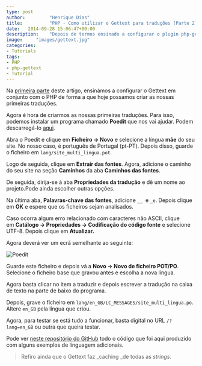 ```yaml
---
type: post
author:         "Henrique Dias"
title:          "PHP - Como utilizar o Gettext para traduções [Parte 2]"
date:	2014-09-28 15:06:47+00:00
description:    "Depois de termos ensinado a configurar o plugin php-gettext com o PHP, agora é hora de saber como utilizar o plugin."
image:     "images/gettext.jpg"
categories:
- Tutorials
tags:
- PHP
- php-gettext
- Tutorial
---
```


Na [primeira parte](/tutorials/php-como-utilizar-o-gettext-para-traducoes/) deste artigo, ensinámos a configurar o Gettext em conjunto com o PHP de forma a que hoje possamos criar as nossas primeiras traduções.

Agora é hora de criarmos as nossas primeiras traduções. Para isso, podemos instalar um programa chamado **Poedit** que nos vai ajudar. Podem descarregá-lo [aqui](http://poedit.net/).

Abra o Poedit e clique em **Ficheiro → Novo** e selecione a língua **mãe** do seu site. No nosso caso, é português de Portugal (pt-PT). Depois disso, guarde o ficheiro em ```lang/site_multi_lingua.pot```.

Logo de seguida, clique em **Extrair das fontes**. Agora, adicione o caminho do seu site na seção **Caminhos** da aba **Caminhos das fontes**.

De seguida, dirija-se à aba **Propriedades da tradução** e dê um nome ao projeto.Pode ainda escolher outras opções.

Na última aba, **Palavras-chave das fontes**, adicione ```__```  e ```_e```. Depois clique em **OK** e espere que os ficheiros sejam analisados.

Caso ocorra algum erro relacionado com caracteres não ASCII, clique em **Catálogo → Propriedades → Codificação do código fonte** e selecione UTF-8. Depois clique em **Atualizar.**

Agora deverá ver um ecrã semelhante ao seguinte:

![Poedit](/images/poedit00.jpg)

Guarde este ficheiro e depois vá a **Novo → Novo de ficheiro POT/PO**. Selecione o ficheiro base que gravou antes e escolha a nova língua.

Agora basta clicar no item a traduzir e depois escrever a tradução na caixa de texto na parte de baixo do programa.

Depois, grave o ficheiro em ```lang/en_GB/LC_MESSAGES/site_multi_lingua.po```. Altere ```en_GB``` pela língua que criou.

Agora, para testar se está tudo a funcionar, basta digital no URL ```/?lang=en_GB``` ou outra que queira testar.

Pode ver [neste repositório do GitHub](https://github.com/hacdias/labs/tree/master/php/multi-lang) todo o código que foi aqui produzido com alguns exemplos de linguagem adicionais.

> Refiro ainda que o Gettext faz _caching _de todas as _strings_.
